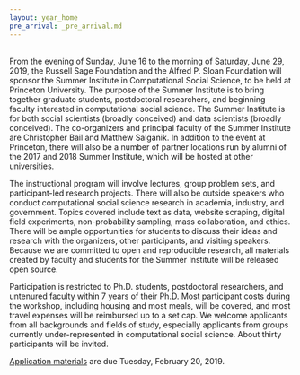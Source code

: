 ```yaml
---
layout: year_home
pre_arrival: _pre_arrival.md
---
```


<br>
From the evening of Sunday, June 16 to the morning of Saturday, June 29, 2019, the Russell Sage Foundation and the Alfred P. Sloan Foundation will sponsor the Summer Institute in Computational Social Science, to be held at Princeton  University. The purpose of the Summer Institute is to bring together graduate students, postdoctoral researchers, and beginning faculty interested in computational social science. The Summer Institute is for both social scientists (broadly conceived) and data scientists (broadly conceived).  The co-organizers and principal faculty of the Summer Institute are Christopher Bail and Matthew Salganik.  In addition to the event at Princeton, there will also be a number of partner locations run by alumni of the 2017 and 2018 Summer Institute, which will be hosted at other universities.

The instructional program will involve lectures, group problem sets, and participant-led research projects. There will also be outside speakers who conduct computational social science research in academia, industry, and government. Topics covered include text as data, website scraping, digital field experiments, non-probability sampling, mass collaboration, and ethics. There will be ample opportunities for students to discuss their ideas and research with the organizers, other participants, and visiting speakers. Because we are committed to open and reproducible research, all materials created by faculty and students for the Summer Institute will be released open source.

Participation is restricted to Ph.D. students, postdoctoral researchers, and untenured faculty within 7 years of their Ph.D. Most participant costs during the workshop, including housing and most meals, will be covered, and most travel expenses will be reimbursed up to a set cap. We welcome applicants from all backgrounds and fields of study, especially applicants from groups currently under-represented in computational social science.  About thirty participants will be invited. 

[Application materials](https://compsocialscience.github.io/summer-institute/2019/apply) are due Tuesday, February 20, 2019.